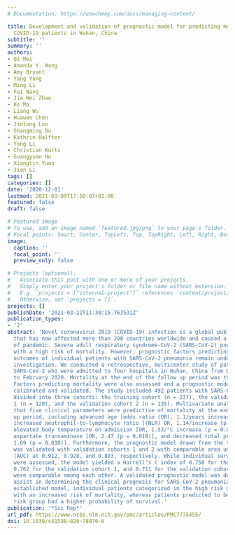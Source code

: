 ```yaml
---
# Documentation: https://wowchemy.com/docs/managing-content/

title: Development and validation of prognostic model for predicting mortality of
  COVID-19 patients in Wuhan, China
subtitle: ''
summary: ''
authors:
- Qi Mei
- Amanda Y. Wang
- Amy Bryant
- Yang Yang
- Ming Li
- Fei Wang
- Jia Wei Zhao
- Ke Ma
- Liang Wu
- Huawen Chen
- Jinlong Luo
- Shangming Du
- Kathrin Halfter
- Yong Li
- Christian Kurts
- Guangyuan Hu
- Xianglin Yuan
- Jian Li
tags: []
categories: []
date: '2020-12-01'
lastmod: 2021-03-09T17:50:07+01:00
featured: false
draft: false

# Featured image
# To use, add an image named `featured.jpg/png` to your page's folder.
# Focal points: Smart, Center, TopLeft, Top, TopRight, Left, Right, BottomLeft, Bottom, BottomRight.
image:
  caption: ''
  focal_point: ''
  preview_only: false

# Projects (optional).
#   Associate this post with one or more of your projects.
#   Simply enter your project's folder or file name without extension.
#   E.g. `projects = ["internal-project"]` references `content/project/deep-learning/index.md`.
#   Otherwise, set `projects = []`.
projects: []
publishDate: '2021-03-22T11:30:15.763531Z'
publication_types:
- '2'
abstract: 'Novel coronavirus 2019 (COVID-19) infection is a global public health issue,
  that has now affected more than 200 countries worldwide and caused a second wave
  of pandemic. Severe adult respiratory syndrome-CoV-2 (SARS-CoV-2) pneumonia is associated
  with a high risk of mortality. However, prognostic factors predicting poor clinical
  outcomes of individual patients with SARS-CoV-2 pneumonia remain under intensive
  investigation. We conducted a retrospective, multicenter study of patients with
  SARS-CoV-2 who were admitted to four hospitals in Wuhan, China from December 2019
  to February 2020. Mortality at the end of the follow up period was the primary outcome.
  Factors predicting mortality were also assessed and a prognostic model was developed,
  calibrated and validated. The study included 492 patients with SARS-CoV-2 who were
  divided into three cohorts: the training cohort (n = 237), the validation cohort
  1 (n = 120), and the validation cohort 2 (n = 135). Multivariate analysis showed
  that five clinical parameters were predictive of mortality at the end of follow
  up period, including advanced age [odds ratio (OR), 1.1/years increase (p textless 0.001)],
  increased neutrophil-to-lymphocyte ratio [(NLR) OR, 1.14/increase (p textless 0.001)],
  elevated body temperature on admission [OR, 1.53/°C increase (p = 0.005)], increased
  aspartate transaminase [OR, 2.47 (p = 0.019)], and decreased total protein [OR,
  1.69 (p = 0.018)]. Furthermore, the prognostic model drawn from the training cohort
  was validated with validation cohorts 1 and 2 with comparable area under curves
  (AUC) at 0.912, 0.928, and 0.883, respectively. While individual survival probabilities
  were assessed, the model yielded a Harrell’s C index of 0.758 for the training cohort,
  0.762 for the validation cohort 1, and 0.711 for the validation cohort 2, which
  were comparable among each other. A validated prognostic model was developed to
  assist in determining the clinical prognosis for SARS-CoV-2 pneumonia. Using this
  established model, individual patients categorized in the high risk group were associated
  with an increased risk of mortality, whereas patients predicted to be in the low
  risk group had a higher probability of survival.'
publication: '*Sci Rep*'
url_pdf: https://www.ncbi.nlm.nih.gov/pmc/articles/PMC7775455/
doi: 10.1038/s41598-020-78870-6
---
```

